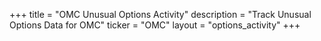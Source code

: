 +++
title = "OMC Unusual Options Activity"
description = "Track Unusual Options Data for OMC"
ticker = "OMC"
layout = "options_activity"
+++

